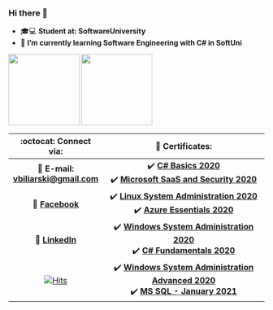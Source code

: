 ### Hi there 👋

<!--
**vebili/vebili** is a ✨ _special_ ✨ repository because its `README.md` (this file) appears on your GitHub profile.

Here are some ideas to get you started:

- 🔭 I’m currently working on ...
- 🌱 I’m currently learning ...
- 👯 I’m looking to collaborate on ...
- 🤔 I’m looking for help with ...
- 💬 Ask me about ...
- 📫 How to reach me: ...
- 😄 Pronouns: ...
- ⚡ Fun fact: ...
-->
- 🎓💻 **Student at: SoftwareUniversity**
- 🌱 **I’m currently learning Software Engineering with C# in SoftUni**

<div>
  <img height="140" align="left" src="https://github-readme-stats.vercel.app/api?username=vebili&count_private=true&true&hide=issues&show_icons=true" />
  <img height="140" src="https://github-readme-stats.vercel.app/api/top-langs/?username=vebili&layout=compact" />
</div>

| :octocat: Connect via: | :scroll: Certificates: |
| :-: | :-: |
| :e-mail: **E-mail:**<br/>**vbiliarski@gmail.com**| :heavy_check_mark: [**C# Basics 2020**](https://softuni.bg/certificates/details/82655/30d4099b)<br/>:heavy_check_mark: [**Microsoft SaaS and Security 2020**](https://softuni.bg/certificates/details/82218/b7c78385)|
| :blue_book: [**Facebook**](https://www.facebook.com/ven.bili.37/)| :heavy_check_mark: [**Linux System Administration 2020**](https://softuni.bg/certificates/details/84022/21a98431)<br/>:heavy_check_mark: [**Azure Essentials 2020**](https://softuni.bg/certificates/details/88809/7a5c6795)|
| 💼 [**LinkedIn**](https://www.linkedin.com/in/ventzislav-biliarsky-373764201/)| :heavy_check_mark: [**Windows System Administration 2020**](https://softuni.bg/certificates/details/91224/e50fcb28)<br/>:heavy_check_mark: [**C# Fundamentals 2020**](https://softuni.bg/certificates/details/94524/2fdb4a80)|
| [![Hits](https://hits.seeyoufarm.com/api/count/incr/badge.svg?url=https%3A%2F%2Fgithub.com%2Fvebili%2F&count_bg=%2379C83D&title_bg=%23555555&icon=buzzfeed.svg&icon_color=%23E7E7E7&title=Visitor+hits&edge_flat=false)](https://hits.seeyoufarm.com) | :heavy_check_mark: [**Windows System Administration Advanced 2020**](https://softuni.bg/certificates/details/97412/4fbe1fd6)<br/>:heavy_check_mark: [**MS SQL - January 2021**](https://softuni.bg/certificates/details/98051/4cb2c5d2) |
